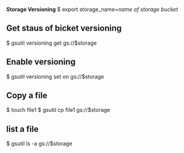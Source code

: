 **Storage Versioning**
$ export storage_name=_name of storage bucket_
## Get staus of bicket versioning
$ gsutil versioning get gs://$storage
## Enable versioning
$ gsutil versioning set on gs://$storage

## Copy a file
$ touch file1
$ gsutil cp file1 gs://$storage

## list a file
$ gsutil ls -a gs://$storage


